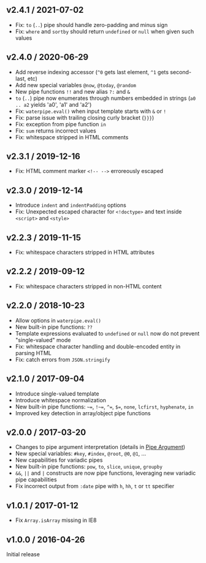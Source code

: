 ## v2.4.1 / 2021-07-02

- Fix: `to` (`..`) pipe should handle zero-padding and minus sign
- Fix: `where` and `sortby` should return `undefined` or `null` when given such values

## v2.4.0 / 2020-06-29

- Add reverse indexing accessor (`^0` gets last element, `^1` gets second-last, etc)
- Add new special variables `@now`, `@today`, `@random`
- New pipe functions `!!` and new alias `?:` and `&`
- `to` (`..`) pipe now enumerates through numbers embedded in strings (`a0 .. a2` yields 'a0', 'a1' and 'a2')
- Fix: `waterpipe.eval()` when input template starts with `&` or `!`
- Fix: parse issue with trailing closing curly bracket (`}}}`)
- Fix: exception from pipe function `in`
- Fix: `sum` returns incorrect values
- Fix: whitespace stripped in HTML comments

## v2.3.1 / 2019-12-16

- Fix: HTML comment marker `<!-- -->` erroreously escaped

## v2.3.0 / 2019-12-14

- Introduce `indent` and `indentPadding` options
- Fix: Unexpected escaped character for `<!doctype>` and text inside `<script>` and `<style>`

## v2.2.3 / 2019-11-15

- Fix: whitespace characters stripped in HTML attributes

## v2.2.2 / 2019-09-12

- Fix: whitespace characters stripped in non-HTML content

## v2.2.0 / 2018-10-23

- Allow options in `waterpipe.eval()`
- New built-in pipe functions: `??`
- Template expressions evaluated to `undefined` or `null` now do not prevent "single-valued" mode
- Fix: whitespace character handling and double-encoded entity in parsing HTML
- Fix: catch errors from `JSON.stringify`

## v2.1.0 / 2017-09-04

- Introduce single-valued template
- Introduce whitespace normalization
- New built-in pipe functions: `~=`, `!~=`, `^=`, `$=`, `none`, `lcfirst`, `hyphenate`, `in`
- Improved key detection in array/object pipe functions

## v2.0.0 / 2017-03-20

- Changes to pipe argument interpretation (details in [Pipe Argument](https://github.com/misonou/waterpipe/wiki/Pipe#pipe-argument))
- New special variables: `#key`, `#index`, `@root`, `@0`, `@1`, ...
- New capabilities for variadic pipes
- New built-in pipe functions: `pow`, `to`, `slice`, `unique`, `groupby`
- `&&`, `||` and `|` constructs are now pipe functions, leveraging new variadic pipe capabilities
- Fix incorrect output from `:date` pipe with `h`, `hh`, `t` or `tt` specifier

## v1.0.1 / 2017-01-12

- Fix `Array.isArray` missing in IE8

## v1.0.0 / 2016-04-26

Initial release
